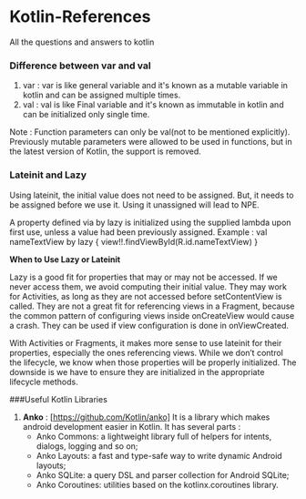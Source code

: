 # Kotlin-References
All the questions and answers to kotlin

### Difference between var and val

1. var : var is like general variable and it's known as a mutable variable in kotlin and can be assigned multiple times.
2. val : val is like Final variable and it's known as immutable in kotlin and can be initialized only single time.

Note : Function parameters can only be val(not to be mentioned explicitly). Previously mutable parameters were allowed to be used in functions, but in the latest version of Kotlin, the support is removed.


### Lateinit and Lazy
 Using lateinit, the initial value does not need to be assigned. But, it needs to be assigned before we use it.
 Using it unassigned will lead to NPE.
 
 A property defined via by lazy is initialized using the supplied lambda upon first use, unless a value had been previously assigned.
 Example : val nameTextView by lazy { view!!.findViewById<TextView>(R.id.nameTextView) }
  
**When to Use Lazy or Lateinit**

Lazy is a good fit for properties that may or may not be accessed. If we never access them, we avoid computing their initial value. They may work for Activities, as long as they are not accessed before setContentView is called. They are not a great fit for referencing views in a Fragment, because the common pattern of configuring views inside onCreateView would cause a crash. They can be used if view configuration is done in onViewCreated.

With Activities or Fragments, it makes more sense to use lateinit for their properties, especially the ones referencing views. While we don’t control the lifecycle, we know when those properties will be properly initialized. The downside is we have to ensure they are initialized in the appropriate lifecycle methods.


###Useful Kotlin Libraries

1. **Anko** : [https://github.com/Kotlin/anko] It is a library which makes android development easier in Kotlin. It has several parts :
     * Anko Commons: a lightweight library full of helpers for intents, dialogs, logging and so on;
     * Anko Layouts: a fast and type-safe way to write dynamic Android layouts;
     * Anko SQLite: a query DSL and parser collection for Android SQLite;
     * Anko Coroutines: utilities based on the kotlinx.coroutines library.
